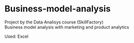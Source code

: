 # Business-model-analysis
Project by the Data Analisys course (SkillFactory)
<br>Business model analysis with marketing and product analytics

Used: Excel
